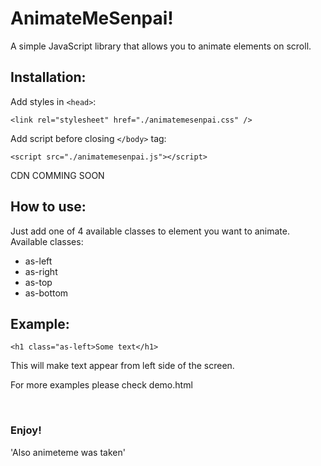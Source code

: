 # AnimateMeSenpai!

A simple JavaScript library that allows you to animate elements on scroll.

## **Installation:**
Add styles in `<head>`:

```
<link rel="stylesheet" href="./animatemesenpai.css" />
```

Add script before closing `</body>` tag:

```
<script src="./animatemesenpai.js"></script>
```

CDN COMMING SOON



## **How to use:**

Just add one of 4 available classes to element you want to animate.
Available classes:
* as-left
* as-right
* as-top
* as-bottom

## **Example:**

```
<h1 class="as-left>Some text</h1>
```
This will make text appear from left side of the screen.

For more examples please check demo.html

<br>

### Enjoy!
'Also animeteme was taken'